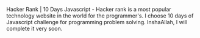 Hacker Rank | 10 Days Javascript - Hacker rank is a most popular technology website in the world for the programmer's. I choose 10 days of Javascript challenge for programming problem solving. InshaAllah, I will complete it very soon.
